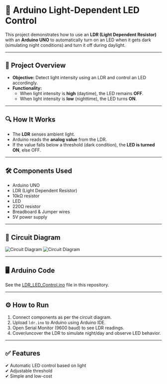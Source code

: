 # 🌙 Arduino Light-Dependent LED Control

This project demonstrates how to use an **LDR (Light Dependent Resistor)** with an **Arduino UNO** to automatically turn on an LED when it gets dark (simulating night conditions) and turn it off during daylight.

---

## 📌 Project Overview
- **Objective:** Detect light intensity using an LDR and control an LED accordingly.
- **Functionality:**
  - When light intensity is **high** (daytime), the LED remains **OFF**.
  - When light intensity is **low** (nighttime), the LED turns **ON**.

---

## 🔍 How It Works
- The **LDR** senses ambient light.
- Arduino reads the **analog value** from the LDR.
- If the value falls below a threshold (dark condition), the **LED is turned ON**, else OFF.

---

## 🛠️ Components Used
- Arduino UNO
- LDR (Light Dependent Resistor)
- 10kΩ resistor
- LED
- 220Ω resistor
- Breadboard & Jumper wires
- 5V power supply

---

## 🔗 Circuit Diagram
![Circuit Diagram](WITH_EXTERNAL_SOURCE_OF_LIGHT.png)
![Circuit Diagram](WITHOUT_EXTERNAL_SOURCE_OF_LIGHT.png)

---

## 🖥 Arduino Code
See the [LDR_LED_Control.ino](ldr.ino) file in this repository.

---

## ⚙ How to Run
1. Connect components as per the circuit diagram.
2. Upload `ldr.ino` to Arduino using Arduino IDE.
3. Open Serial Monitor (9600 baud) to see LDR readings.
4. Cover/uncover the LDR to simulate night/day and observe LED behavior.

---

## ✅ Features
✔ Automatic LED control based on light  
✔ Adjustable threshold  
✔ Simple and low-cost  


